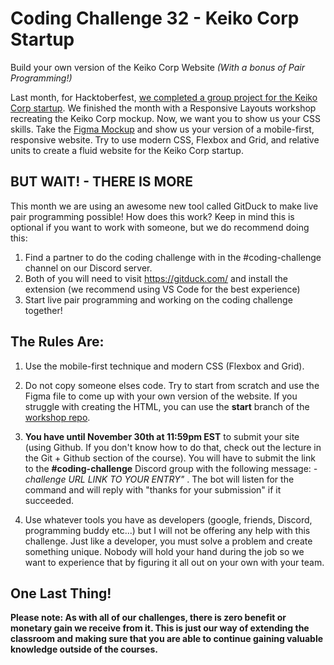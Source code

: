 # Coding Challenge 32 - Keiko Corp Startup

Build your own version of the Keiko Corp Website *(With a bonus of Pair Programming!)*

Last month, for Hacktoberfest, [we completed a group project for the Keiko Corp startup](https://github.com/zero-to-mastery/Keiko-Corp). We finished the month with a Responsive Layouts workshop recreating the Keiko Corp mockup. Now, we want you to show us your CSS skills. Take the [Figma Mockup](https://www.figma.com/file/NY0Do1PFf4xl0ZuSTA1X9U/Keiko-Corp-Hacktoberfest-Project?node-id=2%3A8) and show us your version of a mobile-first, responsive website. Try to use modern CSS, Flexbox and Grid, and relative units to create a fluid website for the Keiko Corp startup.

## BUT WAIT! - THERE IS MORE

This month we are using an awesome new tool called GitDuck to make live pair programming possible! How does this work? Keep in mind this is optional if you want to work with someone, but we do recommend doing this:

1. Find a partner to do the coding challenge with in the #coding-challenge channel on our Discord server.
2. Both of you will need to visit https://gitduck.com/ and install the extension (we recommend using VS Code for the best experience)
3. Start live pair programming and working on the coding challenge together! 

## The Rules Are:

1. Use the mobile-first technique and modern CSS (Flexbox and Grid).

2. Do not copy someone elses code. Try to start from scratch and use the Figma file to come up with your own version of the website. If you struggle with creating the HTML, you can use the **start** branch of the [workshop repo](https://github.com/brittneypostma/workshop-keiko-corp).

3. **You have until November 30th at 11:59pm EST** to submit your site (using Github. If you don't know how to do that, check out the lecture in the Git + Github section of the course). You will have to submit the link to the **#coding-challenge** Discord group with the following message:  *-challenge URL LINK TO YOUR ENTRY"* . The bot will listen for the command and will reply with "thanks for your submission" if it succeeded.

4. Use whatever tools you have as developers (google, friends, Discord, programming buddy etc...) but I will not be offering any help with this challenge. Just like a developer, you must solve a problem and create something unique. Nobody will hold your hand during the job so we want to experience that by figuring it all out on your own with your team. 

## One Last Thing!

**Please note: As with all of our challenges, there is zero benefit or monetary gain we receive from it. This is just our way of extending the classroom and making sure that you are able to continue gaining valuable knowledge outside of the courses.**
